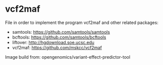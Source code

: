 # vcf2maf
File in order to implement the program vcf2maf and other related packages:
- samtools: https://github.com/samtools/samtools 
- bcftools: https://github.com/samtools/bcftools
- liftover: http://hgdownload.soe.ucsc.edu
- vcf2maf: https://github.com/mskcc/vcf2maf 

Image build from: opengenomics/variant-effect-predictor-tool
